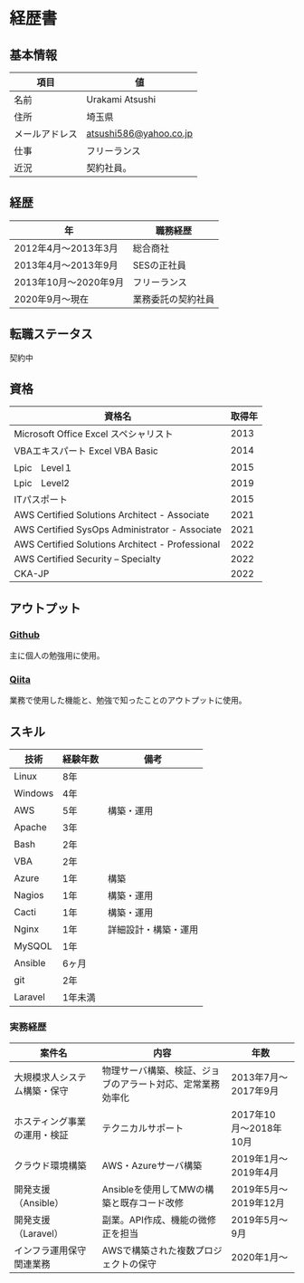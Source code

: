 # 経歴書

## 基本情報

| 項目 | 値 |
| --- | --- |
| 名前 | Urakami Atsushi |
| 住所 | 埼玉県 |
| メールアドレス | atsushi586@yahoo.co.jp |
| 仕事 | フリーランス |
| 近況 | 契約社員。 |

## 経歴

| 年 | 職務経歴 |
| --- | --- |
| 2012年4月〜2013年3月 | 総合商社 |
| 2013年4月〜2013年9月 | SESの正社員 |
| 2013年10月〜2020年9月 | フリーランス |
| 2020年9月〜現在 | 業務委託の契約社員 |

## 転職ステータス

契約中

## 資格

| 資格名 | 取得年 |
| --- | --- |
| Microsoft Office Excel スペシャリスト | 2013 |
| VBAエキスパート Excel VBA Basic | 2014 |
| Lpic　Level１ | 2015 |
| Lpic　Level2 | 2019 |
| ITパスポート | 2015 |
| AWS Certified Solutions Architect - Associate | 2021 |
| AWS Certified SysOps Administrator - Associate | 2021 |
| AWS Certified Solutions Architect - Professional | 2022 |
| AWS Certified Security – Specialty | 2022 |
| CKA-JP | 2022 |

## アウトプット

### [Github](https://github.com/atsushi-815)

主に個人の勉強用に使用。

### [Qiita](https://qiita.com/atsushi586)

業務で使用した機能と、勉強で知ったことのアウトプットに使用。

## スキル

| 技術 | 経験年数 | 備考 |
| --- | --- | --- |
| Linux | 8年 |
| Windows | 4年 |
| AWS | 5年 | 構築・運用 |
| Apache | 3年 |
| Bash | 2年 |
| VBA | 2年 |
| Azure | 1年 | 構築 |
| Nagios | 1年 | 構築・運用 |
| Cacti | 1年 | 構築・運用 |
| Nginx | 1年 | 詳細設計・構築・運用 |
| MySQOL | 1年 |
| Ansible | 6ヶ月 |
| git | 2年 |
| Laravel | 1年未満 |

### 実務経歴

| 案件名 | 内容 | 年数 |
| --- | --- | --- |
| 大規模求人システム構築・保守 | 物理サーバ構築、検証、ジョブのアラート対応、定常業務効率化 | 2013年7月〜2017年9月 |
| ホスティング事業の運用・検証 | テクニカルサポート | 2017年10月〜2018年10月 |
| クラウド環境構築 | AWS・Azureサーバ構築 | 2019年1月〜2019年4月 |
| 開発支援（Ansible） | Ansibleを使用してMWの構築と既存コード改修 | 2019年5月〜2019年12月 |
| 開発支援（Laravel） | 副業。API作成、機能の微修正を担当 | 2019年5月〜9月 |
| インフラ運用保守関連業務 | AWSで構築された複数プロジェクトの保守 | 2020年1月〜 |
